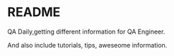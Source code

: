 # README

QA Daily,getting different information for QA Engineer.

And also include tutorials, tips, aweseome information.

